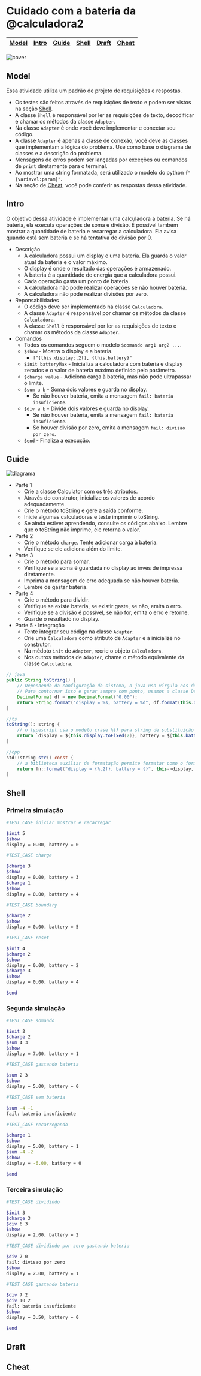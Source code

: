 # Cuidado com a bateria da @calculadora2

<!-- toch -->
[Model](#model) | [Intro](#intro) | [Guide](#guide) | [Shell](#shell) | [Draft](#draft) | [Cheat](#cheat)
-- | -- | -- | -- | -- | --
<!-- toch -->

![cover](cover.jpg)

## Model

Essa atividade utiliza um padrão de projeto de requisições e respostas.

- Os testes são feitos através de requisições de texto e podem ser vistos na seção [Shell](#shell).
- A classe `Shell` é responsável por ler as requisições de texto, decodificar e chamar os métodos da classe `Adapter`.
- Na classe `Adapter` é onde você deve implementar e conectar seu código.
- A classe `Adapter` é apenas a classe de conexão, você deve as classes que implementam a lógica do problema. Use como base o diagrama de classes e a descrição do problema.
- Mensagens de erros podem ser lançadas por exceções ou comandos de `print` diretamente para o terminal.
- Ao mostrar uma string formatada, será utilizado o modelo do python `f"{variavel:param}"`.
- Na seção de [Cheat](#cheat), você pode conferir as respostas dessa atividade.

## Intro

O objetivo dessa atividade é implementar uma calculadora a bateria. Se há bateria, ela executa operações de soma e divisão. É possível também mostrar a quantidade de bateria e recarregar a calculadora. Ela avisa quando está sem bateria e se há tentativa de divisão por 0.

- Descrição
  - A calculadora possui um display e uma bateria. Ela guarda o valor atual da bateria e o valor máximo.
  - O display é onde o resultado das operações é armazenado.
  - A bateria é a quantidade de energia que a calculadora possui.
  - Cada operação gasta um ponto de bateria.
  - A calculadora não pode realizar operações se não houver bateria.
  - A calculadora não pode realizar divisões por zero.
- Reponsabilidades
  - O código deve ser implementado na classe `Calculadora`.
  - A classe `Adapter` é responsável por chamar os métodos da classe `Calculadora`.
  - A classe `Shell` é responsável por ler as requisições de texto e chamar os métodos da classe `Adapter`.
- Comandos
  - Todos os comandos seguem o modelo `$comando arg1 arg2 ...`.
  - `$show` - Mostra o display e a bateria.
    - `f"{this.display:.2f}, {this.battery}"`
  - `$init batteryMax` - Inicializa a calculadora com bateria e display zerados e o valor de bateria máximo definido pelo parâmetro.
  - `$charge value` - Adiciona carga à bateria, mas não pode ultrapassar o limite.
  - `$sum a b` - Soma dois valores e guarda no display.
    - Se não houver bateria, emita a mensagem `fail: bateria insuficiente`.
  - `$div a b` - Divide dois valores e guarda no display.
    - Se não houver bateria, emita a mensagem `fail: bateria insuficiente`.
    - Se houver divisão por zero, emita a mensagem `fail: divisao por zero`.
  - `$end` - Finaliza a execução.

## Guide

![diagrama](diagrama.png)

- Parte 1
  - Crie a classe Calculator com os três atributos.
  - Através do construtor, inicialize os valores de acordo adequadamente.
  - Crie o método toString e gere a saída conforme.
  - Inicie algumas calculadoras e teste imprimir o toString.
  - Se ainda estiver aprendendo, consulte os códigos  abaixo. Lembre que o toString não imprime, ele retorna o valor.
- Parte 2
  - Crie o método `charge`. Tente adicionar carga à bateria.
  - Verifique se ele adiciona além do limite.
- Parte 3
  - Crie o método para somar.
  - Verifique se a soma é guardada no display ao invés de impressa diretamente.
  - Imprima a mensagem de erro adequada se não houver bateria.
  - Lembre de gastar bateria.
- Parte 4
  - Crie o método para dividir.
  - Verifique se existe bateria, se existir gaste, se não, emita o erro.
  - Verifique se a divisão é possível, se não for, emita o erro e retorne.
  - Guarde o resultado no display.
- Parte 5 - Integração
  - Tente integrar seu código na classe `Adapter`.
  - Crie uma `Calculadora` como atributo de `Adapter` e a inicialize no construtor.
  - Na médoto `init` de `Adapter`, recrie o objeto `Calculadora`.
  - Nos outros métodos de `Adapter`, chame o método equivalente da classe `Calculadora`.
  
```java
// java
public String toString() {
    // Dependendo da configuração do sistema, o java usa vírgula nos decimais. 
    // Para contornar isso e gerar sempre com ponto, usamos a classe Decimal Format
    DecimalFormat df = new DecimalFormat("0.00");
    return String.format("display = %s, battery = %d", df.format(this.display), this.battery);
}

//ts
toString(): string {
    // o typescript usa o modelo crase %{} para string de substituição
    return `display = ${this.display.toFixed(2)}, battery = ${this.battery}`;
}

//cpp
std::string str() const {
    // a biblioteca auxiliar de formatação permite formatar como o format do python
    return fn::format("display = {%.2f}, battery = {}", this->display, this->battery); 
}

```

## Shell

### Primeira simulação

```bash
#TEST_CASE iniciar mostrar e recarregar

$init 5
$show
display = 0.00, battery = 0

```

```bash
#TEST_CASE charge

$charge 3
$show
display = 0.00, battery = 3
$charge 1
$show
display = 0.00, battery = 4
```

```bash
#TEST_CASE boundary

$charge 2
$show
display = 0.00, battery = 5
```

```bash
#TEST_CASE reset

$init 4
$charge 2
$show
display = 0.00, battery = 2
$charge 3
$show
display = 0.00, battery = 4

```

```bash
$end
```

### Segunda simulação

```bash
#TEST_CASE somando

$init 2
$charge 2
$sum 4 3
$show
display = 7.00, battery = 1
```

```bash
#TEST_CASE gastando bateria

$sum 2 3
$show
display = 5.00, battery = 0
```

```bash
#TEST_CASE sem bateria

$sum -4 -1
fail: bateria insuficiente
```

```bash
#TEST_CASE recarregando

$charge 1
$show
display = 5.00, battery = 1
$sum -4 -2
$show
display = -6.00, battery = 0
```

```bash
$end
```

### Terceira simulação

```bash
#TEST_CASE dividindo

$init 3
$charge 3
$div 6 3
$show
display = 2.00, battery = 2
```

```bash
#TEST_CASE dividindo por zero gastando bateria

$div 7 0
fail: divisao por zero
$show
display = 2.00, battery = 1
```

```bash
#TEST_CASE gastando bateria

$div 7 2
$div 10 2
fail: bateria insuficiente
$show
display = 3.50, battery = 0
```

```bash
$end
```

## Draft

<!-- links base/calculadora2/base/calculadora2/base/calculadora2/base/calculadora2/base/calculadora2/base/calculadora2/base/calculadora2/base/calculadora2/.cache/lang -->
<!-- links -->

## Cheat

<!-- links base/base/base/base/base/base/base/base/.cache/cheat -->
<!-- links -->
